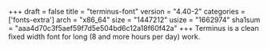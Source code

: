+++
draft = false
title = "terminus-font"
version = "4.40-2"
categories = ['fonts-extra']
arch = "x86_64"
size = "1447212"
usize = "1662974"
sha1sum = "aaa4d70c3f5aef59f7d5e504bd6c12a18f60f42a"
+++
Terminus is a clean fixed width font for long (8 and more hours per day) work.